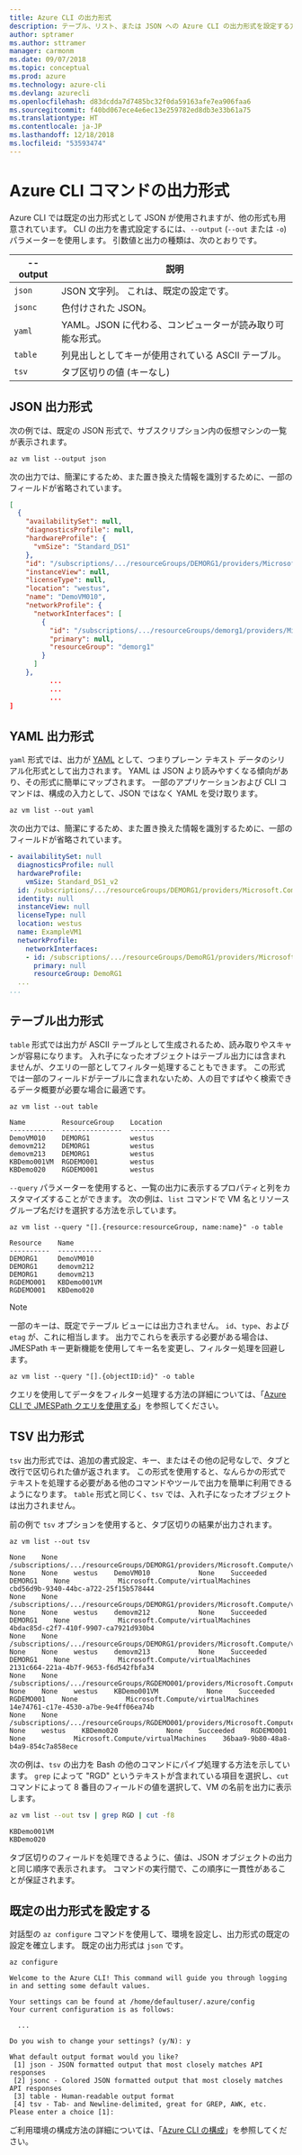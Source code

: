 ```yaml
---
title: Azure CLI の出力形式
description: テーブル、リスト、または JSON への Azure CLI の出力形式を設定する方法について説明します。
author: sptramer
ms.author: sttramer
manager: carmonm
ms.date: 09/07/2018
ms.topic: conceptual
ms.prod: azure
ms.technology: azure-cli
ms.devlang: azurecli
ms.openlocfilehash: d83dcdda7d7485bc32f0da59163afe7ea906faa6
ms.sourcegitcommit: f40bd067ece4e6ec13e259782ed8db3e33b61a75
ms.translationtype: HT
ms.contentlocale: ja-JP
ms.lasthandoff: 12/18/2018
ms.locfileid: "53593474"
---
```

# <a name="output-formats-for-azure-cli-commands"></a>Azure CLI コマンドの出力形式

Azure CLI では既定の出力形式として JSON が使用されますが、他の形式も用意されています。  CLI の出力を書式設定するには、`--output` (`--out` または `-o`) パラメーターを使用します。 引数値と出力の種類は、次のとおりです。

--output | 説明
---------|-------------------------------
`json`   | JSON 文字列。 これは、既定の設定です。
`jsonc`  | 色付けされた JSON。
`yaml`   | YAML。JSON に代わる、コンピューターが読み取り可能な形式。
`table`  | 列見出しとしてキーが使用されている ASCII テーブル。
`tsv`    | タブ区切りの値 (キーなし)

## <a name="json-output-format"></a>JSON 出力形式

次の例では、既定の JSON 形式で、サブスクリプション内の仮想マシンの一覧が表示されます。

```azurecli-interactive
az vm list --output json
```

次の出力では、簡潔にするため、また置き換えた情報を識別するために、一部のフィールドが省略されています。

```json
[
  {
    "availabilitySet": null,
    "diagnosticsProfile": null,
    "hardwareProfile": {
      "vmSize": "Standard_DS1"
    },
    "id": "/subscriptions/.../resourceGroups/DEMORG1/providers/Microsoft.Compute/virtualMachines/DemoVM010",
    "instanceView": null,
    "licenseType": null,
    "location": "westus",
    "name": "DemoVM010",
    "networkProfile": {
      "networkInterfaces": [
        {
          "id": "/subscriptions/.../resourceGroups/demorg1/providers/Microsoft.Network/networkInterfaces/DemoVM010VMNic",
          "primary": null,
          "resourceGroup": "demorg1"
        }
      ]
    },
          ...
          ...
          ...
]
```

## <a name="yaml-output-format"></a>YAML 出力形式

`yaml` 形式では、出力が [YAML](http://yaml.org/) として、つまりプレーン テキスト データのシリアル化形式として出力されます。 YAML は JSON より読みやすくなる傾向があり、その形式に簡単にマップされます。 一部のアプリケーションおよび CLI コマンドは、構成の入力として、JSON ではなく YAML を受け取ります。

```azurecli-interactive
az vm list --out yaml
```

次の出力では、簡潔にするため、また置き換えた情報を識別するために、一部のフィールドが省略されています。

```yaml
- availabilitySet: null
  diagnosticsProfile: null
  hardwareProfile:
    vmSize: Standard_DS1_v2
  id: /subscriptions/.../resourceGroups/DEMORG1/providers/Microsoft.Compute/virtualMachines/DemoVM010
  identity: null
  instanceView: null
  licenseType: null
  location: westus
  name: ExampleVM1
  networkProfile:
    networkInterfaces:
    - id: /subscriptions/.../resourceGroups/DemoRG1/providers/Microsoft.Network/networkInterfaces/DemoVM010Nic
      primary: null
      resourceGroup: DemoRG1
  ...
...
```

## <a name="table-output-format"></a>テーブル出力形式

`table` 形式では出力が ASCII テーブルとして生成されるため、読み取りやスキャンが容易になります。 入れ子になったオブジェクトはテーブル出力には含まれませんが、クエリの一部としてフィルター処理することもできます。 この形式では一部のフィールドがテーブルに含まれないため、人の目ですばやく検索できるデータ概要が必要な場合に最適です。

```azurecli-interactive
az vm list --out table
```

```output
Name         ResourceGroup    Location
-----------  ---------------  ----------
DemoVM010    DEMORG1          westus
demovm212    DEMORG1          westus
demovm213    DEMORG1          westus
KBDemo001VM  RGDEMO001        westus
KBDemo020    RGDEMO001        westus
```

`--query` パラメーターを使用すると、一覧の出力に表示するプロパティと列をカスタマイズすることができます。 次の例は、`list` コマンドで VM 名とリソース グループ名だけを選択する方法を示しています。

```azurecli-interactive
az vm list --query "[].{resource:resourceGroup, name:name}" -o table
```

```output
Resource    Name
----------  -----------
DEMORG1     DemoVM010
DEMORG1     demovm212
DEMORG1     demovm213
RGDEMO001   KBDemo001VM
RGDEMO001   KBDemo020
```

> [!NOTE]
> 一部のキーは、既定でテーブル ビューには出力されません。 `id`、`type`、および `etag` が、これに相当します。 出力でこれらを表示する必要がある場合は、JMESPath キー更新機能を使用してキー名を変更し、フィルター処理を回避します。
>
> ```azurecli-interactive
> az vm list --query "[].{objectID:id}" -o table
> ```

クエリを使用してデータをフィルター処理する方法の詳細については、「[Azure CLI で JMESPath クエリを使用する](/cli/azure/query-azure-cli)」を参照してください。

## <a name="tsv-output-format"></a>TSV 出力形式

`tsv` 出力形式では、追加の書式設定、キー、またはその他の記号なしで、タブと改行で区切られた値が返されます。 この形式を使用すると、なんらかの形式でテキストを処理する必要がある他のコマンドやツールで出力を簡単に利用できるようになります。 `table` 形式と同じく、`tsv` では、入れ子になったオブジェクトは出力されません。

前の例で `tsv` オプションを使用すると、タブ区切りの結果が出力されます。

```azurecli-interactive
az vm list --out tsv
```

```output
None    None        /subscriptions/.../resourceGroups/DEMORG1/providers/Microsoft.Compute/virtualMachines/DemoVM010    None    None    westus    DemoVM010            None    Succeeded    DEMORG1    None            Microsoft.Compute/virtualMachines    cbd56d9b-9340-44bc-a722-25f15b578444
None    None        /subscriptions/.../resourceGroups/DEMORG1/providers/Microsoft.Compute/virtualMachines/demovm212    None    None    westus    demovm212            None    Succeeded    DEMORG1    None            Microsoft.Compute/virtualMachines    4bdac85d-c2f7-410f-9907-ca7921d930b4
None    None        /subscriptions/.../resourceGroups/DEMORG1/providers/Microsoft.Compute/virtualMachines/demovm213    None    None    westus    demovm213            None    Succeeded    DEMORG1    None            Microsoft.Compute/virtualMachines    2131c664-221a-4b7f-9653-f6d542fbfa34
None    None        /subscriptions/.../resourceGroups/RGDEMO001/providers/Microsoft.Compute/virtualMachines/KBDemo001VM    None    None    westus    KBDemo001VM            None    Succeeded    RGDEMO001    None            Microsoft.Compute/virtualMachines    14e74761-c17e-4530-a7be-9e4ff06ea74b
None    None        /subscriptions/.../resourceGroups/RGDEMO001/providers/Microsoft.Compute/virtualMachines/KBDemo02None    None    westus    KBDemo020            None    Succeeded    RGDEMO001    None            Microsoft.Compute/virtualMachines    36baa9-9b80-48a8-b4a9-854c7a858ece
```

次の例は、`tsv` の出力を Bash の他のコマンドにパイプ処理する方法を示しています。 `grep` によって "RGD" というテキストが含まれている項目を選択し、`cut` コマンドによって 8 番目のフィールドの値を選択して、VM の名前を出力に表示します。

```bash
az vm list --out tsv | grep RGD | cut -f8
```

```output
KBDemo001VM
KBDemo020
```

タブ区切りのフィールドを処理できるように、値は、JSON オブジェクトの出力と同じ順序で表示されます。 コマンドの実行間で、この順序に一貫性があることが保証されます。

## <a name="set-the-default-output-format"></a>既定の出力形式を設定する

対話型の `az configure` コマンドを使用して、環境を設定し、出力形式の既定の設定を確立します。 既定の出力形式は `json` です。

```azurecli-interactive
az configure
```

```output
Welcome to the Azure CLI! This command will guide you through logging in and setting some default values.

Your settings can be found at /home/defaultuser/.azure/config
Your current configuration is as follows:

  ...

Do you wish to change your settings? (y/N): y

What default output format would you like?
 [1] json - JSON formatted output that most closely matches API responses
 [2] jsonc - Colored JSON formatted output that most closely matches API responses
 [3] table - Human-readable output format
 [4] tsv - Tab- and Newline-delimited, great for GREP, AWK, etc.
Please enter a choice [1]:
```

ご利用環境の構成方法の詳細については、「[Azure CLI の構成](/cli/azure/azure-cli-configuration)」を参照してください。
